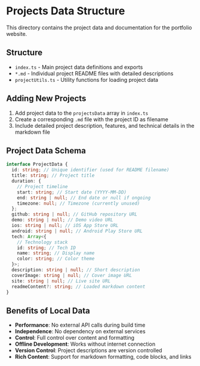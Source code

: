 # Projects Data Structure

This directory contains the project data and documentation for the portfolio website.

## Structure

- `index.ts` - Main project data definitions and exports
- `*.md` - Individual project README files with detailed descriptions
- `projectUtils.ts` - Utility functions for loading project data

## Adding New Projects

1. Add project data to the `projectsData` array in `index.ts`
2. Create a corresponding `.md` file with the project ID as filename
3. Include detailed project description, features, and technical details in the markdown file

## Project Data Schema

```typescript
interface ProjectData {
  id: string; // Unique identifier (used for README filename)
  title: string; // Project title
  duration: {
    // Project timeline
    start: string; // Start date (YYYY-MM-DD)
    end: string | null; // End date or null if ongoing
    timezone: null; // Timezone (currently unused)
  };
  github: string | null; // GitHub repository URL
  demo: string | null; // Demo video URL
  ios: string | null; // iOS App Store URL
  android: string | null; // Android Play Store URL
  tech: Array<{
    // Technology stack
    id: string; // Tech ID
    name: string; // Display name
    color: string; // Color theme
  }>;
  description: string | null; // Short description
  coverImage: string | null; // Cover image URL
  site: string | null; // Live site URL
  readmeContent?: string; // Loaded markdown content
}
```

## Benefits of Local Data

- **Performance**: No external API calls during build time
- **Independence**: No dependency on external services
- **Control**: Full control over content and formatting
- **Offline Development**: Works without internet connection
- **Version Control**: Project descriptions are version controlled
- **Rich Content**: Support for markdown formatting, code blocks, and links
